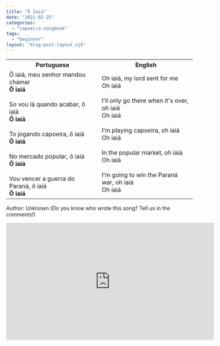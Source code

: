 ```yaml
---
title: "Ô Iaiá"
date: "2021-02-25"
categories: 
  - "capoeira-songbook"
tags: 
  - "beginner"
layout: "blog-post-layout.njk"
---
```


<table class="capoeira-table">
    <tr class="header-row">
        <th>Portuguese</th>
        <th>English</th>
    </tr>
    <tr>
        <td>Ô iaiá, meu senhor mandou chamar<br>
<strong>Ô iaiá</strong><br>
<br>
So vou lá quando acabar, ô iaiá<br>
<strong>Ô iaiá</strong><br>
<br>
To jogando capoeira, ô iaiá<br>
<strong>Ô iaiá</strong><br>
<br>
No mercado popular, ô iaiá<br>
<strong>Ô iaiá</strong><br>
<br>
Vou vencer a guerra do Paraná, ô iaiá<br>
<strong>Ô iaiá</strong></td>
        <td>Oh iaiá, my lord sent for me<br>
Oh iaiá<br>
<br>
I'll only go there when it's over, oh iaiá<br>
Oh iaiá<br>
<br>
I'm playing capoeira, oh iaiá<br>
Oh iaiá<br>
<br>
In the popular market, oh iaiá<br>
Oh iaiá<br>
<br>
I'm going to win the Paraná war, oh iaiá<br>
Oh iaiá</td>
    </tr>
</table>

<figcaption>

Author: Unknown (Do you know who wrote this song? Tell us in the comments!)

</figcaption>

<iframe width="560" height="315" src="https://www.youtube.com/embed/qfhPwcACMzY" title="YouTube video player" frameborder="0" allow="accelerometer; autoplay; clipboard-write; encrypted-media; gyroscope; picture-in-picture" allowfullscreen></iframe>